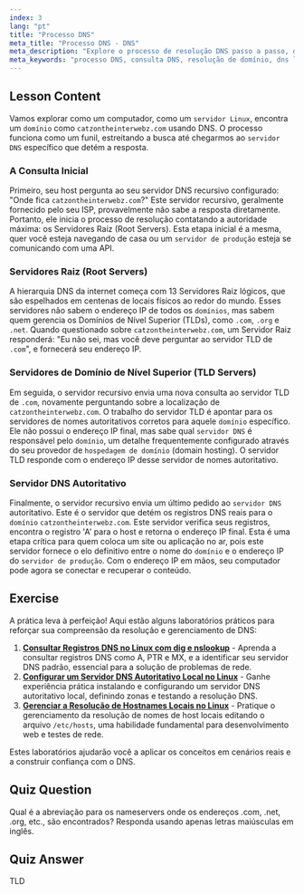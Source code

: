 ```yaml
---
index: 3
lang: "pt"
title: "Processo DNS"
meta_title: "Processo DNS - DNS"
meta_description: "Explore o processo de resolução DNS passo a passo, de servidores raiz ao servidor DNS autoritativo. Entenda como um servidor Linux encontra um domínio, um conceito crucial para ambientes de produção e hospedagem de domínios."
meta_keywords: "processo DNS, consulta DNS, resolução de domínio, dns linux, servidor de produção, hospedagem de domínio, servidor dns, TLD, servidores raiz, dns autoritativo"
---
```


## Lesson Content

Vamos explorar como um computador, como um `servidor Linux`, encontra um `domínio` como `catzontheinterwebz.com` usando DNS. O processo funciona como um funil, estreitando a busca até chegarmos ao `servidor DNS` específico que detém a resposta.

### A Consulta Inicial

Primeiro, seu host pergunta ao seu servidor DNS recursivo configurado: "Onde fica `catzontheinterwebz.com`?" Este servidor recursivo, geralmente fornecido pelo seu ISP, provavelmente não sabe a resposta diretamente. Portanto, ele inicia o processo de resolução contatando a autoridade máxima: os Servidores Raiz (Root Servers). Esta etapa inicial é a mesma, quer você esteja navegando de casa ou um `servidor de produção` esteja se comunicando com uma API.

### Servidores Raiz (Root Servers)

A hierarquia DNS da internet começa com 13 Servidores Raiz lógicos, que são espelhados em centenas de locais físicos ao redor do mundo. Esses servidores não sabem o endereço IP de todos os `domínios`, mas sabem quem gerencia os Domínios de Nível Superior (TLDs), como `.com`, `.org` e `.net`. Quando questionado sobre `catzontheinterwebz.com`, um Servidor Raiz responderá: "Eu não sei, mas você deve perguntar ao servidor TLD de `.com`", e fornecerá seu endereço IP.

### Servidores de Domínio de Nível Superior (TLD Servers)

Em seguida, o servidor recursivo envia uma nova consulta ao servidor TLD de `.com`, novamente perguntando sobre a localização de `catzontheinterwebz.com`. O trabalho do servidor TLD é apontar para os servidores de nomes autoritativos corretos para aquele `domínio` específico. Ele não possui o endereço IP final, mas sabe qual `servidor DNS` é responsável pelo `domínio`, um detalhe frequentemente configurado através do seu provedor de `hospedagem de domínio` (domain hosting). O servidor TLD responde com o endereço IP desse servidor de nomes autoritativo.

### Servidor DNS Autoritativo

Finalmente, o servidor recursivo envia um último pedido ao `servidor DNS` autoritativo. Este é o servidor que detém os registros DNS reais para o `domínio` `catzontheinterwebz.com`. Este servidor verifica seus registros, encontra o registro 'A' para o host e retorna o endereço IP final. Esta é uma etapa crítica para quem coloca um site ou aplicação no ar, pois este servidor fornece o elo definitivo entre o nome do `domínio` e o endereço IP do `servidor de produção`. Com o endereço IP em mãos, seu computador pode agora se conectar e recuperar o conteúdo.

## Exercise

A prática leva à perfeição! Aqui estão alguns laboratórios práticos para reforçar sua compreensão da resolução e gerenciamento de DNS:

1. **[Consultar Registros DNS no Linux com dig e nslookup](https://labex.io/pt/labs/comptia-query-dns-records-in-linux-with-dig-and-nslookup-592796)** - Aprenda a consultar registros DNS como A, PTR e MX, e a identificar seu servidor DNS padrão, essencial para a solução de problemas de rede.
2. **[Configurar um Servidor DNS Autoritativo Local no Linux](https://labex.io/pt/labs/comptia-set-up-a-local-authoritative-dns-server-on-linux-592803)** - Ganhe experiência prática instalando e configurando um servidor DNS autoritativo local, definindo zonas e testando a resolução DNS.
3. **[Gerenciar a Resolução de Hostnames Locais no Linux](https://labex.io/pt/labs/comptia-manage-local-hostname-resolution-in-linux-592792)** - Pratique o gerenciamento da resolução de nomes de host locais editando o arquivo `/etc/hosts`, uma habilidade fundamental para desenvolvimento web e testes de rede.

Estes laboratórios ajudarão você a aplicar os conceitos em cenários reais e a construir confiança com o DNS.

## Quiz Question

Qual é a abreviação para os nameservers onde os endereços .com, .net, .org, etc., são encontrados? Responda usando apenas letras maiúsculas em inglês.

## Quiz Answer

TLD
